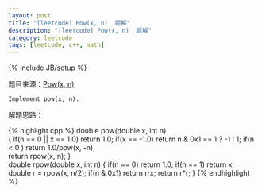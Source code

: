 ```yaml
---
layout: post
title: "[leetcode] Pow(x, n)  题解"
description: "[leetcode] Pow(x, n)  题解"
category: leetcode 
tags: [leetcode, c++, math]
---
```

{% include JB/setup %}


题目来源：[Pow(x, n)](https://oj.leetcode.com/problems/powx-n/)

>
	Implement pow(x, n).

解题思路：

{% highlight cpp %}
double pow(double x, int n)  
{ 
    if(n == 0 || x == 1.0) return 1.0; 
    if(x == -1.0) return n & 0x1 == 1 ? -1 : 1; 
    if(n < 0 ) return 1.0/pow(x, -n);  
    return rpow(x, n); 
}  
double rpow(double x, int n) 
{ 
    if(n == 0) return 1.0; 
    if(n == 1) return x; 
    double r = rpow(x, n/2); 
    if(n & 0x1) 
        return r*r*x; 
    return r*r; 
} 
{% endhighlight %}
